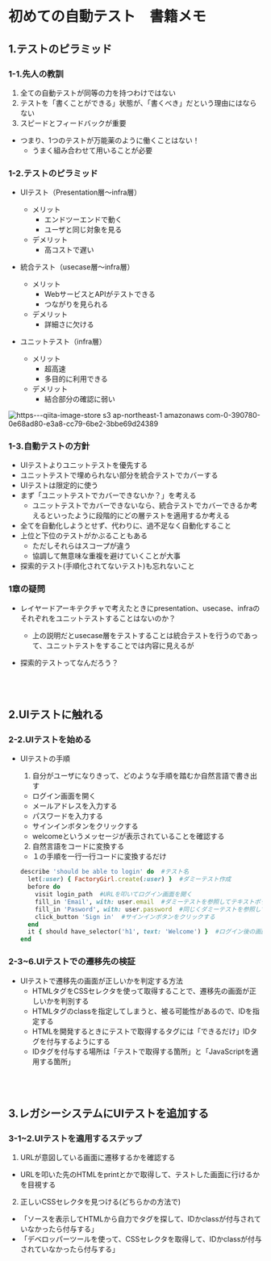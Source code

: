 # 初めての自動テスト　書籍メモ

## 1.テストのピラミッド

### 1-1.先人の教訓
1. 全ての自動テストが同等の力を持つわけではない
2. テストを「書くことができる」状態が、「書くべき」だという理由にはならない
3. スピードとフィードバックが重要
- つまり、1つのテストが万能薬のように働くことはない！
  - うまく組み合わせて用いることが必要

### 1-2.テストのピラミッド
- UIテスト（Presentation層〜infra層）
  - メリット
    - エンドツーエンドで動く
    - ユーザと同じ対象を見る
  - デメリット
    - 高コストで遅い
  
- 統合テスト（usecase層〜infra層）
  - メリット
    - WebサービスとAPIがテストできる
    - つながりを見られる
  - デメリット
    - 詳細さに欠ける

- ユニットテスト（infra層）
  - メリット
    - 超高速
    - 多目的に利用できる
  - デメリット
    - 結合部分の確認に弱い

![https---qiita-image-store s3 ap-northeast-1 amazonaws com-0-390780-0e68ad80-e3a8-cc79-6be2-3bbe69d24389](https://user-images.githubusercontent.com/53253817/100713784-2b856300-33f8-11eb-83e6-c496e336937c.png)

### 1-3.自動テストの方針
- UIテストよりユニットテストを優先する
- ユニットテストで埋められない部分を統合テストでカバーする
- UIテストは限定的に使う
- まず「ユニットテストでカバーできないか？」を考える
  - ユニットテストでカバーできないなら、統合テストでカバーできるか考えるといったように段階的にどの層テストを適用するか考える
- 全てを自動化しようとせず、代わりに、過不足なく自動化すること
- 上位と下位のテストがかぶることもある
  - ただしそれらはスコープが違う
  - 協調して無意味な重複を避けていくことが大事
- 探索的テスト(手順化されてないテスト)も忘れないこと

### 1章の疑問
- レイヤードアーキテクチャで考えたときにpresentation、usecase、infraのそれぞれをユニットテストすることはないのか？
  - 上の説明だとusecase層をテストすることは統合テストを行うのであって、ユニットテストをすることでは内容に見えるが

- 探索的テストってなんだろう？

<br></br>

## 2.UIテストに触れる

### 2-2.UIテストを始める
- UIテストの手順
  1. 自分がユーザになりきって、どのような手順を踏むか自然言語で書き出す
    - ログイン画面を開く
    - メールアドレスを入力する
    - パスワードを入力する
    - サインインボタンをクリックする
    - welcomeというメッセージが表示されていることを確認する
  2. 自然言語をコードに変換する
    - １の手順を一行一行コードに変換するだけ

    ```ruby
    describe 'should be able to login' do  #テスト名
      let(:user) { FactoryGirl.create(:user) }  #ダミーテスト作成
      before do
        visit login_path  #URLを叩いてログイン画面を開く
        fill_in 'Email', with: user.email  #ダミーテストを参照してテキストボックスを埋める
        fill_in 'Pasword', with: user.password  #同じくダミーテストを参照してテキストボックスを埋める
        click_button 'Sign in'  #サインインボタンをクリックする
      end
      it { should have_selector('h1', text: 'Welcome') }  #ログイン後の画面にh1タグのWelcomeが表示されているかを確認する
    end
    ```

### 2-3~6.UIテストでの遷移先の検証
- UIテストで遷移先の画面が正しいかを判定する方法
  - HTMLタグをCSSセレクタを使って取得することで、遷移先の画面が正しいかを判別する
  - HTMLタグのclassを指定してしまうと、被る可能性があるので、IDを指定する
  - HTMLを開発するときにテストで取得するタグには「できるだけ」IDタグを付与するようにする
  - IDタグを付与する場所は「テストで取得する箇所」と「JavaScriptを適用する箇所」

<br></br>

## 3.レガシーシステムにUIテストを追加する

### 3-1~2.UIテストを適用するステップ
1. URLが意図している画面に遷移するかを確認する
  - URLを叩いた先のHTMLをprintとかで取得して、テストした画面に行けるかを目視する
2. 正しいCSSセレクタを見つける(どちらかの方法で)
  - 「ソースを表示してHTMLから自力でタグを探して、IDかclassが付与されていなかったら付与する」
  - 「デベロッパーツールを使って、CSSセレクタを取得して、IDかclassが付与されていなかったら付与する」
